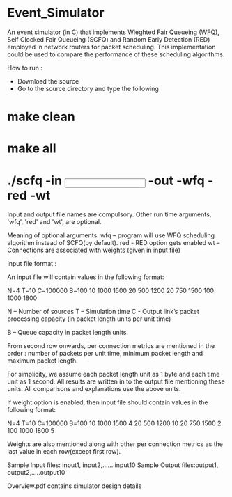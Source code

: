 # Event_Simulator
An event simulator (in C) that implements Wieghted Fair Queueing (WFQ), Self Clocked Fair Queueing (SCFQ) and Random Early Detection (RED) employed in network routers for packet scheduling. This implementation could be used to compare the performance of these scheduling algorithms.

How to run :

- Download the source
- Go to the source directory and type the following

# make clean
# make all		
# ./scfq -in <input file name> -out <output file name> -wfq -red -wt

Input and output file names are compulsory. Other run time arguments, 'wfq', 'red' and 'wt', are optional. 

Meaning of optional arguments:
wfq – program will use WFQ scheduling algorithm instead of SCFQ(by default).
red -  RED option gets enabled
wt – Connections are associated with weights (given in input file)

Input file format :

An input file will contain values in the following format:

N=4 T=10 C=100000 B=100
10 1000 1500
20 500 1200
20 750 1500
100 1000 1800
 
N – Number of sources
T – Simulation time
C -  Output link’s packet processing capacity
 (in packet length units per unit time)
 
B – Queue capacity in packet length units. 

From second row onwards, per connection metrics are mentioned in the order : number of packets per unit time,  minimum packet length and maximum packet length.

For simplicity, we assume  each packet length unit as 1 byte  and each time unit as 1 second. All results are written in to the output file mentioning these units. All comparisons and explanations  use the above units.

If weight option is enabled, then input file should contain values in the following format:

N=4 T=10 C=100000 B=100
10 1000 1500 4
20 500 1200 10 
20 750 1500 2
100 1000 1800 5

Weights are also mentioned along with other per connection metrics as the last value in each row(except first row).



Sample Input files: input1, input2,.......input10
Sample Output files:output1, output2,.....output10

Overview.pdf contains simulator design details

